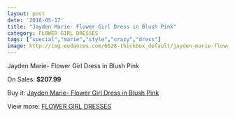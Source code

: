 ```yaml
---
layout: post
date: '2018-05-17'
title: "Jayden Marie- Flower Girl Dress in Blush Pink"
category: FLOWER GIRL DRESSES
tags: ["special","marie","style","crazy","dress"]
image: http://img.eudances.com/6628-thickbox_default/jayden-marie-flower-girl-dress-in-blush-pink.jpg
---
```

Jayden Marie- Flower Girl Dress in Blush Pink

On Sales: **$207.99**
<a href="https://www.eudances.com/en/flower-girl-dresses/2440-jayden-marie-flower-girl-dress-in-blush-pink.html"><amp-img layout="responsive" width="600" height="600" src="//img.eudances.com/6628-thickbox_default/jayden-marie-flower-girl-dress-in-blush-pink.jpg" alt="Jayden Marie- Flower Girl Dress in Blush Pink 0" /></a>
<a href="https://www.eudances.com/en/flower-girl-dresses/2440-jayden-marie-flower-girl-dress-in-blush-pink.html"><amp-img layout="responsive" width="600" height="600" src="//img.eudances.com/6631-thickbox_default/jayden-marie-flower-girl-dress-in-blush-pink.jpg" alt="Jayden Marie- Flower Girl Dress in Blush Pink 1" /></a>
<a href="https://www.eudances.com/en/flower-girl-dresses/2440-jayden-marie-flower-girl-dress-in-blush-pink.html"><amp-img layout="responsive" width="600" height="600" src="//img.eudances.com/6630-thickbox_default/jayden-marie-flower-girl-dress-in-blush-pink.jpg" alt="Jayden Marie- Flower Girl Dress in Blush Pink 2" /></a>
<a href="https://www.eudances.com/en/flower-girl-dresses/2440-jayden-marie-flower-girl-dress-in-blush-pink.html"><amp-img layout="responsive" width="600" height="600" src="//img.eudances.com/6629-thickbox_default/jayden-marie-flower-girl-dress-in-blush-pink.jpg" alt="Jayden Marie- Flower Girl Dress in Blush Pink 3" /></a>

Buy it: [Jayden Marie- Flower Girl Dress in Blush Pink](https://www.eudances.com/en/flower-girl-dresses/2440-jayden-marie-flower-girl-dress-in-blush-pink.html "Jayden Marie- Flower Girl Dress in Blush Pink")

View more: [FLOWER GIRL DRESSES](https://www.eudances.com/en/30-flower-girl-dresses "FLOWER GIRL DRESSES")